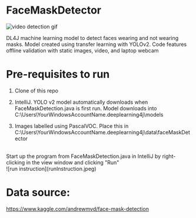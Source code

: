 # FaceMaskDetector
![video detection gif](videoDetection.gif) <br/>

DL4J machine learning model to detect faces wearing and not wearing masks. Model created using transfer learning with YOLOv2. Code features offline validation with static images, video, and laptop webcam

# Pre-requisites to run
1. Clone of this repo

2. IntelliJ. YOLO v2 model automatically downloads when FaceMaskDetection.java is first run. Model downloads
into C:\Users\YourWindowsAccountName\.deeplearning4j\models

3. Images labelled using PascalVOC. Place this in C:\Users\YourWindowsAccountName\.deeplearning4j\data\faceMaskDetector
<br/>
Start up the program from FaceMaskDetection.java in IntelliJ by right-clicking in the view window and clicking "Run"<br/>
![run instruction](runInstruction.jpeg) <br/>

# Data source:
https://www.kaggle.com/andrewmvd/face-mask-detection
